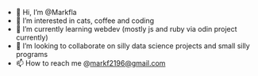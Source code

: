- 👋 Hi, I’m @Markfla
- 👀 I’m interested in cats, coffee and coding
- 🌱 I’m currently learning webdev (mostly js and ruby via odin project currently)
- 💞️ I’m looking to collaborate on silly data science projects and small silly programs
- 📫 How to reach me @markf2196@gmail.com

<!---
Markfla/Markfla is a ✨ special ✨ repository because its `README.md` (this file) appears on your GitHub profile.
You can click the Preview link to take a look at your changes.
--->
